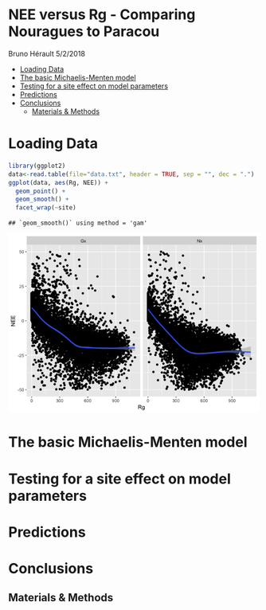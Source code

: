 NEE versus Rg - Comparing Nouragues to Paracou
================
Bruno Hérault
5/2/2018

-   [Loading Data](#loading-data)
-   [The basic Michaelis-Menten model](#the-basic-michaelis-menten-model)
-   [Testing for a site effect on model parameters](#testing-for-a-site-effect-on-model-parameters)
-   [Predictions](#predictions)
-   [Conclusions](#conclusions)
    -   [Materials & Methods](#materials-methods)

Loading Data
============

``` r
library(ggplot2)
data<-read.table(file="data.txt", header = TRUE, sep = "", dec = ".")
ggplot(data, aes(Rg, NEE)) +
  geom_point() +
  geom_smooth() +
  facet_wrap(~site)
```

    ## `geom_smooth()` using method = 'gam'

![](Analyses_files/figure-markdown_github/data-1.png)

The basic Michaelis-Menten model
================================

Testing for a site effect on model parameters
=============================================

Predictions
===========

Conclusions
===========

Materials & Methods
-------------------
